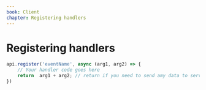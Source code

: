 ```yaml
---
book: Client
chapter: Registering handlers
---
```


# Registering handlers

```js
api.register('eventName', async (arg1, arg2) => {
	// Your handler code goes here
	return  arg1 + arg2; // return if you need to send amy data to server
})
```
